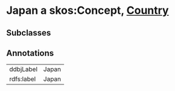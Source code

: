 # Japan a skos:Concept, [Country](/0.1/Country)

## Subclasses

## Annotations

|||
|-----|-----|
|ddbjLabel|Japan|
|rdfs:label|Japan|

